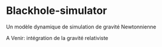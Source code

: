 # Blackhole-simulator

Un modèle dynamique de simulation de gravité Newtonnienne

A Venir: intégration de la gravité relativiste
